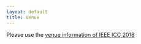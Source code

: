```yaml
---
layout: default
title: Venue
---
```


Please use the [venue information of IEEE ICC 2018](http://icc2018.ieee-icc.org/hotel-travel)
